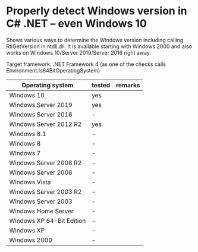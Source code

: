 # Properly detect Windows version in C# .NET – even Windows 10
Shows various ways to determine the Windows version including calling RtlGetVersion in ntdll.dll. It is available starting with Windows 2000 and also works on Windows 10/Server 2019/Server 2016 right away.

Target framework: .NET Framework 4 (as one of the checks calls Environment.Is64BitOperatingSystem)


| Operating system  | tested | remarks |
| ------------- | ------------- | -------------  |
| Windows 10  | yes  |   |
| Windows Server 2019  |yes  |   |
| Windows Server 2016  | -  |   |
| Windows Server 2012 R2  | yes  |   |
| Windows 8.1  | -  |   |
| Windows 8  | -  |   |
| Windows 7  | -  |   |
| Windows Server 2008 R2  | -  |   |
| Windows Server 2008  | -  |   |
| Windows Vista  | -  |   |
| Windows Server 2003 R2  | -  |   |
| Windows Server 2003  | -  |   |
| Windows Home Server  | -  |   |
| Windows XP 64-Bit Edition  | -  |   |
| Windows XP  | -  |   |
| Windows 2000  | -  |   |

